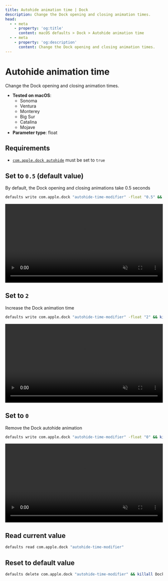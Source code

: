 ```yaml
---
title: Autohide animation time | Dock
description: Change the Dock opening and closing animation times.
head:
  - - meta
    - property: 'og:title'
      content: macOS defaults > Dock > Autohide animation time
  - - meta
    - property: 'og:description'
      content: Change the Dock opening and closing animation times.
---
```


# Autohide animation time

Change the Dock opening and closing animation times.

- **Tested on macOS**:
  - Sonoma
  - Ventura
  - Monterey
  - Big Sur
  - Catalina
  - Mojave
- **Parameter type**: float

## Requirements

- [`com.apple.dock autohide`](/docs/dock/autohide.md#set-to-true) must be set to `true`

## Set to `0.5` (default value)

By default, the Dock opening and closing animations take 0.5 seconds

```bash
defaults write com.apple.dock "autohide-time-modifier" -float "0.5" && killall Dock
```

<video autoplay loop muted playsinline width="742" height="202" style="max-width: 100%; height: auto">
  <source src="./images/autohide-time-modifier/0.5.mp4" type="video/mp4">
  Example output with value set to 0.5
</video>

## Set to `2`

Increase the Dock animation time

```bash
defaults write com.apple.dock "autohide-time-modifier" -float "2" && killall Dock
```

<video autoplay loop muted playsinline width="742" height="202" style="max-width: 100%; height: auto">
  <source src="./images/autohide-time-modifier/2.mp4" type="video/mp4">
  Example output with value set to 2
</video>

## Set to `0`

Remove the Dock autohide animation

```bash
defaults write com.apple.dock "autohide-time-modifier" -float "0" && killall Dock
```

<video autoplay loop muted playsinline width="742" height="202" style="max-width: 100%; height: auto">
  <source src="./images/autohide-time-modifier/0.mp4" type="video/mp4">
  Example output with value set to 0
</video>

## Read current value

```bash
defaults read com.apple.dock "autohide-time-modifier"
```

## Reset to default value

```bash
defaults delete com.apple.dock "autohide-time-modifier" && killall Dock
```
